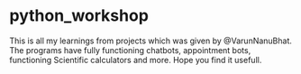 # python_workshop
This is all my learnings from projects which was given by @VarunNanuBhat.
The programs have fully functioning chatbots, appointment bots, functioning Scientific calculators and more.
Hope you find it usefull.
